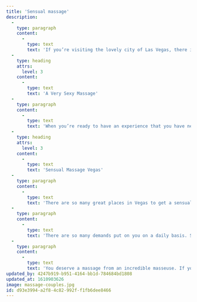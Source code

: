 ```yaml
---
title: 'Sensual massage'
description:
  -
    type: paragraph
    content:
      -
        type: text
        text: 'If you’re visiting the lovely city of Las Vegas, there is never a dull moment. It can be very exciting and exhilarating to be in a new city such as Las Vegas. However, this can also be very exhausting. After spending hours out on the town at the casinos, shopping, watching shows, or just hanging out at the pool, you can get very stressed out and exhausted. There’s no better way to relax after a fun day or night in Vegas than to get a sensual massage from a gorgeous woman. You can’t miss out on a great Las Vegas sensual massage. A Las Vegas massage can relieve tension, remove stress, make you feel incredible, and leave you recharged.There’s no better way to get a massage than getting a  masseuse to come direct to your hotel room or home.'
  -
    type: heading
    attrs:
      level: 3
    content:
      -
        type: text
        text: 'A Very Sexy Massage'
  -
    type: paragraph
    content:
      -
        type: text
        text: 'When you’re ready to have an experience that you have never had before, it’s time to get a masseuse for a sensual massage. These  masseuses know exactly how to push all of the right buttons and give you an incredible sensual massage while you’re in Las Vegas. These professional sensual massage therapists know how to work your skin and muscles to leave you feeling incredible. This is the best way to relax after a long hard day. Whether you’ve been in the casinos gambling or shopping all day, there truly is no better way to relax than with an incredible sensual massage.'
  -
    type: heading
    attrs:
      level: 3
    content:
      -
        type: text
        text: 'Sensual Massage Vegas'
  -
    type: paragraph
    content:
      -
        type: text
        text: 'There are so many great places in Vegas to get a sensual massages Las Vegas that will give a happy addition to your day. The secret to having a Vegas trip is finding an expert who will come direct to your room. These trained, professional masseuses know just what to do to leave you with a smile on your face and they will do absolutely everything that they can to make sure that you enjoy your time with them and relax.'
  -
    type: paragraph
    content:
      -
        type: text
        text: 'There are so many demands put on you on a daily basis. Spending all of that time being a strong man can be stressful. What better way to relax than with an incredible massage that leaves you relaxed and recharged?'
  -
    type: paragraph
    content:
      -
        type: text
        text: 'You deserve a massage from an incredible masseuse. If you’re looking for something new and sensual to experience, you should try a sensual massage. There’s no better place for massages than Las Vegas. This city is the massage capital of the world. No matter what type of massage you can prefer, you can find it in Las Vegas. The best part is that your  masseuse will do anything to put a smile on your face. So, why don’t you get a massage in las Vegas? A sexy sensual massage Las Vegas will leave you feeling great. Call a Las Vegas massage expert today.'
updated_by: 4247b919-b951-4164-bb1d-784684bd1808
updated_at: 1610903626
image: massage-couples.jpg
id: d93e3994-a2f8-4c82-992f-f1fb6dee8466
---
```

